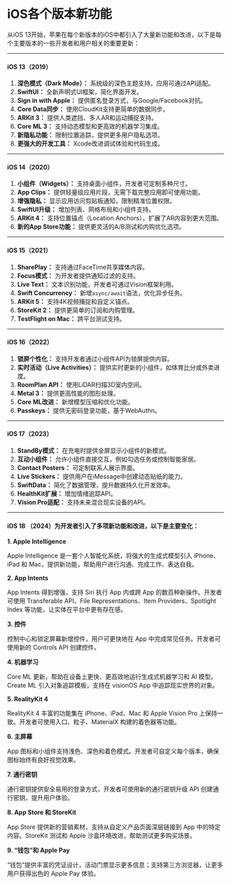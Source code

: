 # iOS各个版本新功能

从iOS 13开始，苹果在每个新版本的iOS中都引入了大量新功能和改进，以下是每个主要版本的一些开发者和用户相关的重要更新：

***

#### **iOS 13（2019）**

1. **深色模式（Dark Mode）：** 系统级的深色主题支持，应用可通过API适配。
2. **SwiftUI：** 全新声明式UI框架，简化界面开发。
3. **Sign in with Apple：** 提供匿名登录方式，与Google/Facebook对抗。
4. **Core Data同步：** 使用CloudKit支持更简单的数据同步。
5. **ARKit 3：** 提供人类遮挡、多人AR和运动捕捉支持。
6. **Core ML 3：** 支持动态模型和更高效的机器学习集成。
7. **新隐私功能：** 限制位置追踪，提供更多用户隐私选项。
8. **更强大的开发工具：** Xcode改进调试体验和代码生成。

***

#### **iOS 14（2020）**

1. **小组件（Widgets）：** 支持桌面小组件，开发者可定制多种尺寸。
2. **App Clips：** 提供轻量级应用片段，无需下载完整应用即可使用功能。
3. **增强隐私：** 显示应用访问剪贴板通知，限制精准位置权限。
4. **SwiftUI升级：** 增加列表、网格布局和小组件支持。
5. **ARKit 4：** 支持位置锚点（Location Anchors），扩展了AR内容到更大范围。
6. **新的App Store功能：** 提供更灵活的A/B测试和内购优化选项。

***

#### **iOS 15（2021）**

1. **SharePlay：** 支持通过FaceTime共享媒体内容。
2. **Focus模式：** 为开发者提供通知过滤的支持。
3. **Live Text：** 文本识别功能，开发者可通过Vision框架利用。
4. **Swift Concurrency：** 新增`async/await`语法，优化异步任务。
5. **ARKit 5：** 支持4K视频捕捉和自定义锚点。
6. **StoreKit 2：** 提供更简单的订阅和内购管理。
7. **TestFlight on Mac：** 跨平台测试支持。

***

#### **iOS 16（2022）**

1. **锁屏个性化：** 支持开发者通过小组件API为锁屏提供内容。
2. **实时活动（Live Activities）：** 提供实时更新的小组件，如体育比分或外卖进度。
3. **RoomPlan API：** 使用LiDAR扫描3D室内空间。
4. **Metal 3：** 提供更高性能的图形处理。
5. **Core ML改进：** 新增模型压缩和优化功能。
6. **Passkeys：** 提供无密码登录功能，基于WebAuthn。

***

#### **iOS 17（2023）**

1. **StandBy模式：** 在充电时提供全屏显示小组件的新模式。
2. **互动小组件：** 允许小组件直接交互，例如勾选任务或控制智能家居。
3. **Contact Posters：** 可定制联系人展示界面。
4. **Live Stickers：** 提供用户在iMessage中创建动态贴纸的能力。
5. **SwiftData：** 简化了数据管理，提升数据持久化开发效率。
6. **HealthKit扩展：** 增加情绪追踪API。
7. **Vision Pro适配：** 支持未来混合现实设备的API。

***

#### iOS 18 （2024）为开发者引入了多项新功能和改进，以下是主要变化：

**1. Apple Intelligence**

Apple Intelligence 是一套个人智能化系统，将强大的生成式模型引入 iPhone、iPad 和 Mac，提供新功能，帮助用户进行沟通、完成工作、表达自我。

**2. App Intents**

App Intents 得到增强，支持 Siri 执行 App 内或跨 App 的数百种新操作。开发者可使用 Transferable API、File Representations、Item Providers、Spotlight Index 等功能，让实体在平台中更有存在感。

**3. 控件**

控制中心和锁定屏幕新增控件，用户可更快地在 App 中完成常见任务。开发者可使用新的 Controls API 创建控件。

**4. 机器学习**

Core ML 更新，帮助在设备上更快、更高效地运行生成式机器学习和 AI 模型。Create ML 引入对象追踪模板，支持在 visionOS App 中追踪现实世界的对象。

**5. RealityKit 4**

RealityKit 4 丰富的功能集在 iPhone、iPad、Mac 和 Apple Vision Pro 上保持一致。开发者可使用入口、粒子、MaterialX 构建的着色器等功能。

**6. 主屏幕**

App 图标和小组件支持浅色、深色和着色模式。开发者可自定义每个版本，确保图标始终有良好视觉效果。

**7. 通行密钥**

通行密钥提供安全易用的登录方式，开发者可使用新的通行密钥升级 API 创建通行密钥，提升用户体验。

**8. App Store 和 StoreKit**

App Store 提供新的营销素材，支持从自定义产品页面深层链接到 App 中的特定内容。StoreKit 测试和 Apple 沙盒环境改进，帮助测试更多购买场景。

**9. “钱包”和 Apple Pay**

“钱包”提供丰富的凭证设计，活动门票显示更多信息；支持第三方浏览器，让更多用户获得出色的 Apple Pay 体验。

